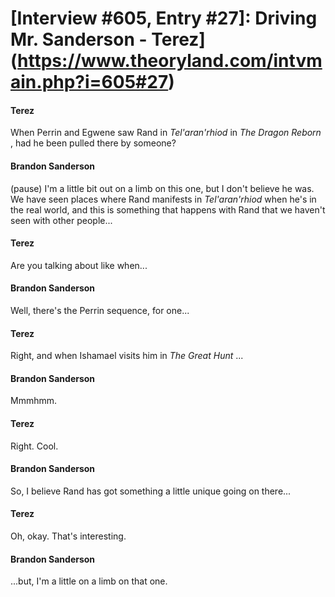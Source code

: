 # [Interview #605, Entry #27]: Driving Mr. Sanderson - Terez](https://www.theoryland.com/intvmain.php?i=605#27)

#### Terez

When Perrin and Egwene saw Rand in
*Tel'aran'rhiod*
in
*The Dragon Reborn*
, had he been pulled there by someone?

#### Brandon Sanderson

(pause) I'm a little bit out on a limb on this one, but I don't believe he was. We have seen places where Rand manifests in
*Tel'aran'rhiod*
when he's in the real world, and this is something that happens with Rand that we haven't seen with other people...

#### Terez

Are you talking about like when...

#### Brandon Sanderson

Well, there's the Perrin sequence, for one...

#### Terez

Right, and when Ishamael visits him in
*The Great Hunt*
...

#### Brandon Sanderson

Mmmhmm.

#### Terez

Right. Cool.

#### Brandon Sanderson

So, I believe Rand has got something a little unique going on there...

#### Terez

Oh, okay. That's interesting.

#### Brandon Sanderson

...but, I'm a little on a limb on that one.

